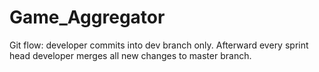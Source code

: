 # Game_Aggregator
Git flow: developer commits into dev branch only. Afterward every sprint head developer merges all new changes to master branch.

